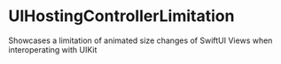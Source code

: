 # UIHostingControllerLimitation
Showcases a limitation of animated size changes of SwiftUI Views when interoperating with UIKit
